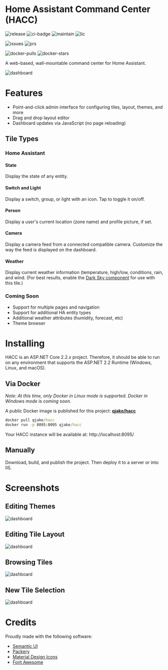 # Home Assistant Command Center (HACC)

![release](https://img.shields.io/github/v/release/qjake/HADotNet.CommandCenter?color=%2300CC00&logo=github&sort=semver) ![ci-badge](https://github.com/qJake/HADotNet.CommandCenter/workflows/CI%20Build/badge.svg) ![maintain](https://img.shields.io/maintenance/yes/2019) ![lic](https://img.shields.io/github/license/qJake/HADotNet.CommandCenter?color=lightgray)

![issues](https://img.shields.io/github/issues-raw/qJake/HADotNet.CommandCenter?logo=github) ![prs](https://img.shields.io/github/issues-pr-raw/qjake/HADotNet.CommandCenter?logo=github)

![docker-pulls](https://img.shields.io/docker/pulls/qjake/hacc?logo=docker) ![docker-stars](https://img.shields.io/docker/stars/qjake/hacc?logo=docker)

A web-based, wall-mountable command center for Home Assistant.

![dashboard](https://raw.githubusercontent.com/qJake/HADotNet.CommandCenter/master/Assets/screenshot-dashboard.png)

# Features

* Point-and-click admin interface for configuring tiles, layout, themes, and more
* Drag and drop layout editor
* Dashboard updates via JavaScript (no page reloading)

## Tile Types

### Home Assistant

#### State

Display the state of any entity.

#### Switch and Light

Display a switch, group, or light with an icon. Tap to toggle it on/off.

#### Person

Display a user's current location (zone name) and profile picture, if set.

#### Camera

Display a camera feed from a connected compatible camera. Customize the way the feed is displayed on the dashboard.

#### Weather

Display current weather information (temperature, high/low, conditions, rain, and wind. (For best results, enable the [Dark Sky component](https://www.home-assistant.io/components/weather.darksky/) for use with this tile.)

### Coming Soon

* Support for multiple pages and navigation
* Support for additional HA entity types
* Additional weather attributes (humidity, forecast, etc)
* Theme browser

# Installing

HACC is an ASP.NET Core 2.2.x project. Therefore, it should be able to run on any environment that supports the ASP.NET 2.2 Runtime (Windows, Linux, and macOS).

## Via Docker

*Note: At this time, only Docker in Linux mode is supported. Docker in Windows mode is coming soon.*

A public Docker image is published for this project: [**qjake/hacc**](https://hub.docker.com/r/qjake/hacc)

```cmd
docker pull qjake/hacc
docker run -p 8095:8095 qjake/hacc
```

Your HACC instance will be available at: http://localhost:8095/

## Manually

Download, build, and publish the project. Then deploy it to a server or into IIS.

# Screenshots

## Editing Themes

![dashboard](https://raw.githubusercontent.com/qJake/HADotNet.CommandCenter/master/Assets/screenshot-theme-editor.png)

## Editing Tile Layout

![dashboard](https://raw.githubusercontent.com/qJake/HADotNet.CommandCenter/master/Assets/screenshot-layout.png)

## Browsing Tiles

![dashboard](https://raw.githubusercontent.com/qJake/HADotNet.CommandCenter/master/Assets/screenshot-tiles.png)

## New Tile Selection

![dashboard](https://raw.githubusercontent.com/qJake/HADotNet.CommandCenter/master/Assets/screenshot-new-tile.png)

# Credits

Proudly made with the following software:

* [Semantic UI](https://semantic-ui.com/)
* [Packery](https://packery.metafizzy.co/)
* [Material Design Icons](https://materialdesignicons.com/)
* [Font Awesome](https://fontawesome.com/)

